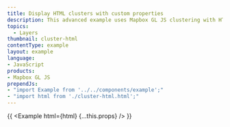 ```yaml
---
title: Display HTML clusters with custom properties
description: This advanced example uses Mapbox GL JS clustering with HTML markers and custom property expressions. To use HTML or SVG for clusters in place of a Mapbox GL layer, you have to manually synchronize the clustered source with a pool of marker objects that updates continuously while the map view changes.
topics:
  - Layers
thumbnail: cluster-html
contentType: example
layout: example
language:
- JavaScript
products:
- Mapbox GL JS
prependJs:
- "import Example from '../../components/example';"
- "import html from './cluster-html.html';"
---
```


{{ <Example html={html} {...this.props} /> }}
